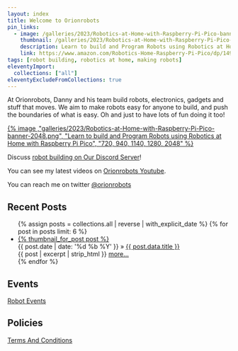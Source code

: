 ```yaml
---
layout: index
title: Welcome to Orionrobots
pin_links:
  - image: /galleries/2023/Robotics-at-Home-with-Raspberry-Pi-Pico-banner-2048.png
    thumbnail: /galleries/2023/Robotics-at-Home-with-Raspberry-Pi-Pico-banner-2048.png
    description: Learn to build and Program Robots using Robotics at Home with Raspberry Pi Pico
    link: https://www.amazon.com/Robotics-Home-Raspberry-Pi-Pico/dp/1492079941
tags: [robot building, robotics at home, making robots]
eleventyImport:
  collections: ["all"]
eleventyExcludeFromCollections: true
---
```

At Orionrobots, Danny and his team build robots, electronics, gadgets and stuff that moves.
We aim to make robots easy for anyone to build, and push the boundaries of what is easy. Oh and just to have lots of fun doing it too!

<a href="https://packt.link/5swS2" title="Learn to build and Program Robots using Robotics at Home with Raspberry Pi Pico">{% image ,"galleries/2023/Robotics-at-Home-with-Raspberry-Pi-Pico-banner-2048.png", "Learn to build and Program Robots using Robotics at Home with Raspberry Pi Pico", "720, 940, 1140, 1280, 2048" %}</a>

Discuss [robot building on Our Discord Server](https://discord.gg/sMnPxFhAe2)!

You can see my latest videos on [Orionrobots Youtube](https://youtube.com/orionrobots).

You can reach me on twitter [@orionrobots](https://twitter.com/orionrobots)

## Recent Posts

<ul class="posts">
  {% assign posts = collections.all | reverse | with_explicit_date %}
  {% for post in posts limit: 6 %}
    <li class="post media d-flex">
      <a class="media-left" href="{{ BASE_PATH }}{{ post.url }}">{% thumbnail_for_post post %}</a>
      <div class="flex-grow-1 ms-3">
        <div class="media-heading"><span class="post_date">{{ post.date | date: '%d %b %Y' }}</span> &raquo;
          <a class="post_title" href="{{ BASE_PATH }}{{ post.url }}">{{ post.data.title }}</a>
        </div>
          <div class="post_excerpt">
            {{ post | excerpt | strip_html }}
            <a href="{{ BASE_PATH }}{{ post.url }}">more...</a>
          </div>
      </div>
    </li>
  {% endfor %}
</ul>

## Events

[Robot Events](wiki/robot_events.html)

## Policies

<a href="/wiki/terms_and_conditions.html" title="Terms And Conditions">Terms And Conditions</a>
